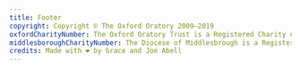 ```yaml
---
title: Footer
copyright: Copyright © The Oxford Oratory 2009–2019
oxfordCharityNumber: The Oxford Oratory Trust is a Registered Charity number 1018455
middlesboroughCharityNumber: The Diocese of Middlesbrough is a Registered Charity number 233748
credits: Made with ❤ by Grace and Joe Abell
---
```


